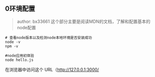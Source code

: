 ## 0环境配置
> author: bx33661
这个部分主要是阅读MDN的文档，了解和配置基本的node配置
```shell
# 查看node版本以及检测node本地环境是否安装成功
node -v
npm -v

#node应用初体验
node hello.js
```
在浏览器中访问这个 URL（http://127.0.0.1:3000/
